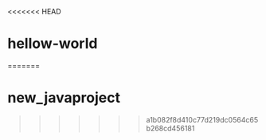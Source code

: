 <<<<<<< HEAD
# hellow-world
=======
# new_javaproject
>>>>>>> a1b082f8d410c77d219dc0564c65b268cd456181
